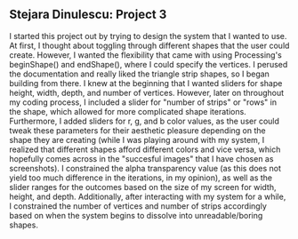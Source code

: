 ## Stejara Dinulescu: Project 3

I started this project out by trying to design the system that I wanted to use. At first, I thought about toggling through different shapes that the user could create. However, I wanted the flexibility that came with using Processing's beginShape() and endShape(), where I could specify the vertices. I perused the documentation and really liked the triangle strip shapes, so I began building from there. I knew at the beginning that I wanted sliders for shape height, width, depth, and number of vertices. However, later on throughout my coding process, I included a slider for "number of strips" or "rows" in the shape, which allowed for more complicated shape iterations. Furthermore, I added sliders for r, g, and b color values, as the user could tweak these parameters for their aesthetic pleasure depending on the shape they are creating (while I was playing around with my system, I realized that different shapes afford different colors and vice versa, which hopefully comes across in the "succesful images" that I have chosen as screenshots). I constrained the alpha transparency value (as this does not yield too much difference in the iterations, in my opinion), as well as the slider ranges for the outcomes based on the size of my screen for width, height, and depth. Additionally, after interacting with my system for a while, I constrained the number of vertices and number of strips accordingly based on when the system begins to dissolve into unreadable/boring shapes.